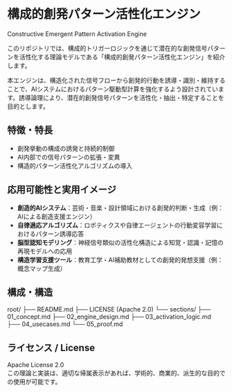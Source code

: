 # 構成的創発パターン活性化エンジン  
Constructive Emergent Pattern Activation Engine

このリポジトリでは、構成的トリガーロジックを通じて潜在的な創発信号パターンを活性化する理論モデルである「構成的創発パターン活性化エンジン」を紹介します。

本エンジンは、構造化された信号フローから創発的行動を誘導・識別・維持することで、AIシステムにおけるパターン駆動型計算を強化するよう設計されています。誘導論理により、潜在的創発信号パターンを活性化・抽出・特定することを目的とします。

## 特徴・特長

- 創発挙動の構成の誘発と持続的制御  
- AI内部での信号パターンの拡張・変異  
- 構造的パターン活性化アルゴリズムの導入  

## 応用可能性と実用イメージ

- **創造的AIシステム**：芸術・音楽・設計領域における創発的判断・生成（例：AIによる創造支援エンジン）  
- **自律適応アルゴリズム**：ロボティクスや自律エージェントの行動変容学習におけるパターン誘導応答  
- **脳型認知モデリング**：神経信号類似の活性化構造による知覚・認識・記憶の再現モデルへの応用  
- **構造学習支援ツール**：教育工学・AI補助教材としての創発的発想支援（例：概念マップ生成）  

## 構成・構造

root/ ├── README.md ├── LICENSE (Apache 2.0) └── sections/ ├── 01_concept.md ├── 02_engine_design.md ├── 03_activation_logic.md ├── 04_usecases.md └── 05_proof.md

## ライセンス / License
Apache License 2.0  
この理論と実装は、適切な帰属表示があれば、学術的、商業的、派生的な目的での使用が可能です。
